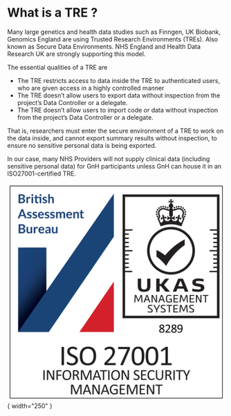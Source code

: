 # What is a TRE ?

Many large genetics and health data studies such as Finngen, UK Biobank, Genomics England are using Trusted Research Environments (TREs). Also known as Secure Data Environments. NHS England and Health Data Research UK are strongly supporting this model. 

The essential qualities of a TRE are

- The TRE restricts access to data inside the TRE to authenticated users, who are given access in a highly controlled manner  
- The TRE doesn’t allow users to export data without inspection from the project’s Data Controller or a delegate.  
- The TRE doesn’t allow users to import code or data without inspection from the project’s Data Controller or a delegate.

That is, researchers must enter the secure environment of a TRE to work on the data inside, and cannot export summary results without inspection, to ensure no sensitive personal data is being exported.

In our case, many NHS Providers will not supply clinical data (including sensitive personal data) for GnH participants unless GnH can house it in an ISO27001-certified TRE.

![](images/tre/British_Assessment_Bureau_ISO_27001_RGB_White_badge.png){ width="250" }

